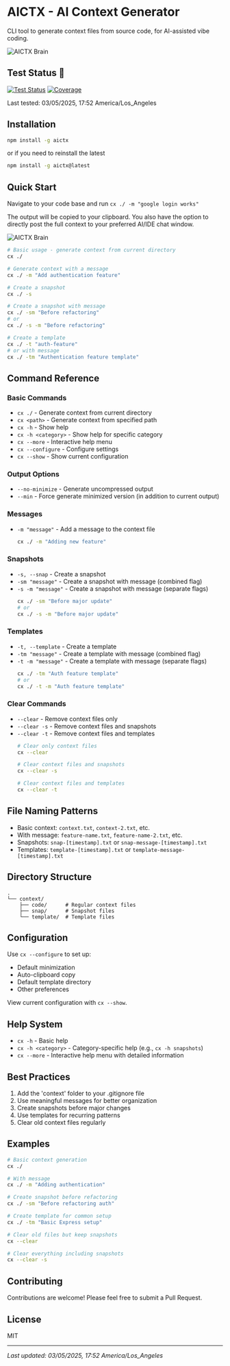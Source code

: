 # AICTX - AI Context Generator

CLI tool to generate context files from source code, for AI-assisted vibe coding.

![AICTX Brain](static/brain2.png)

## Test Status 🧪

[![Test Status](https://img.shields.io/badge/tests-11%20passed-brightgreen.svg)](TESTS.md)
[![Coverage](https://img.shields.io/badge/coverage-100%25-brightgreen.svg)](TESTS.md)

Last tested: 03/05/2025, 17:52 America/Los_Angeles


## Installation

```bash
npm install -g aictx
```
or if you need to reinstall the latest
```bash
npm install -g aictx@latest
```
## Quick Start

Navigate to your code base and run `cx ./ -m "google login works"`

The output will be copied to your clipboard. You also have the option to directly post the full context to your preferred AI/IDE chat window.

![AICTX Brain](static/example.png)

```bash
# Basic usage - generate context from current directory
cx ./

# Generate context with a message
cx ./ -m "Add authentication feature"

# Create a snapshot
cx ./ -s

# Create a snapshot with message
cx ./ -sm "Before refactoring"
# or
cx ./ -s -m "Before refactoring"

# Create a template
cx ./ -t "auth-feature"
# or with message
cx ./ -tm "Authentication feature template"
```

## Command Reference

### Basic Commands
- `cx ./` - Generate context from current directory
- `cx <path>` - Generate context from specified path
- `cx -h` - Show help
- `cx -h <category>` - Show help for specific category
- `cx --more` - Interactive help menu
- `cx --configure` - Configure settings
- `cx --show` - Show current configuration

### Output Options
- `--no-minimize` - Generate uncompressed output
- `--min` - Force generate minimized version (in addition to current output)

### Messages
- `-m "message"` - Add a message to the context file
  ```bash
  cx ./ -m "Adding new feature"
  ```

### Snapshots
- `-s, --snap` - Create a snapshot
- `-sm "message"` - Create a snapshot with message (combined flag)
- `-s -m "message"` - Create a snapshot with message (separate flags)
  ```bash
  cx ./ -sm "Before major update"
  # or
  cx ./ -s -m "Before major update"
  ```

### Templates
- `-t, --template` - Create a template
- `-tm "message"` - Create a template with message (combined flag)
- `-t -m "message"` - Create a template with message (separate flags)
  ```bash
  cx ./ -tm "Auth feature template"
  # or
  cx ./ -t -m "Auth feature template"
  ```

### Clear Commands
- `--clear` - Remove context files only
- `--clear -s` - Remove context files and snapshots
- `--clear -t` - Remove context files and templates
  ```bash
  # Clear only context files
  cx --clear

  # Clear context files and snapshots
  cx --clear -s

  # Clear context files and templates
  cx --clear -t
  ```

## File Naming Patterns

- Basic context: `context.txt`, `context-2.txt`, etc.
- With message: `feature-name.txt`, `feature-name-2.txt`, etc.
- Snapshots: `snap-[timestamp].txt` or `snap-message-[timestamp].txt`
- Templates: `template-[timestamp].txt` or `template-message-[timestamp].txt`

## Directory Structure

```
.
└── context/
    ├── code/      # Regular context files
    ├── snap/      # Snapshot files
    └── template/  # Template files
```

## Configuration

Use `cx --configure` to set up:
- Default minimization
- Auto-clipboard copy
- Default template directory
- Other preferences

View current configuration with `cx --show`.

## Help System

- `cx -h` - Basic help
- `cx -h <category>` - Category-specific help (e.g., `cx -h snapshots`)
- `cx --more` - Interactive help menu with detailed information

## Best Practices

1. Add the 'context' folder to your .gitignore file
2. Use meaningful messages for better organization
3. Create snapshots before major changes
4. Use templates for recurring patterns
5. Clear old context files regularly

## Examples

```bash
# Basic context generation
cx ./

# With message
cx ./ -m "Adding authentication"

# Create snapshot before refactoring
cx ./ -sm "Before refactoring auth"

# Create template for common setup
cx ./ -tm "Basic Express setup"

# Clear old files but keep snapshots
cx --clear

# Clear everything including snapshots
cx --clear -s
```

## Contributing

Contributions are welcome! Please feel free to submit a Pull Request.

## License

MIT


---
*Last updated: 03/05/2025, 17:52 America/Los_Angeles*
